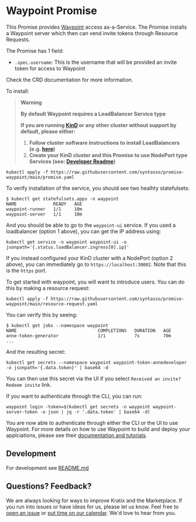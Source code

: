 # Waypoint Promise

This Promise provides [Waypoint](https://www.waypointproject.io/) access as-a-Service. The Promise installs a Waypoint server which then can vend invite tokens through Resource Requests.

The Promise has 1 field:
- `.spec.username`: This is the username that will be provided an invite token for access to Waypoint

Check the CRD documentation for more information.

To install:

> **Warning**
> 
> **By default Waypoint requires a LoadBalancer Service type**
> 
> **If you are running [KinD](https://kind.sigs.k8s.io/docs/user/quick-start/) or any other cluster without support by default, please either:**
> 1. **Follow cluster software instructions to install LoadBalancers (e.g. [here](https://kind.sigs.k8s.io/docs/user/loadbalancer/))**
> 2. **Create your KinD cluster and this Promise to use NodePort type Services (see: [Developer Readme](./internal/README.md#switch-to-nodeport))**

```
kubectl apply -f https://raw.githubusercontent.com/syntasso/promise-waypoint/main/promise.yaml
```

To verify installation of the service, you should see two healhty statefulsets:
```
$ kubectl get statefulsets.apps -n waypoint
NAME              READY   AGE
waypoint-runner   1/1     10m
waypoint-server   1/1     10m
```

And you should be able to go to the `waypoint-ui` service. If you used a loadbalancer (option 1 above), you can get the IP address using:
```
kubectl get service -n waypoint waypoint-ui -o jsonpath='{.status.loadBalancer.ingress[0].ip}'
```

If you instead configured your KinD cluster with a NodePort (option 2 above), you can immediately go to `https://localhost:30002`. Note that this is the `https` port.

To get started with waypoint, you will want to introduce users. You can do this by making a resource request:
```
kubectl apply -f https://raw.githubusercontent.com/syntasso/promise-waypoint/main/resource-request.yaml
```

You can verify this by seeing:
```
$ kubectl get jobs --namespace waypoint                                                                  
NAME                               COMPLETIONS   DURATION   AGE
anne-token-generator               1/1           7s         70m
...
```

And the resulting secret:
```
kubectl get secrets --namespace waypoint waypoint-token-annedeveloper -o jsonpath='{.data.token}' | base64 -d
```

You can then use this secret via the UI if you select `Received an invite? Redeem invite` link.

If you want to authenticate through the CLI, you can run:
```
waypoint login -token=$(kubectl get secrets -n waypoint waypoint-server-token -o json | jq -r '.data.token' | base64 -d)
```

You are now able to authenticate through either the CLI or the UI to use Waypoint. For more details on how to use Waypoint to build and deploy your applciations, please see their [documentation and tutorials](https://developer.hashicorp.com/waypoint/docs/getting-started).

## Development

For development see [README.md](./internal/README.md)

## Questions? Feedback?

We are always looking for ways to improve Kratix and the Marketplace. If you run into issues or have ideas for us, please let us know. Feel free to [open an issue](https://github.com/syntasso/kratix-marketplace/issues/new/choose) or [put time on our calendar](https://www.syntasso.io/contact-us). We'd love to hear from you.
